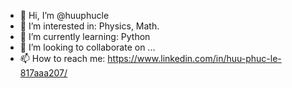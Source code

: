 - 👋 Hi, I’m @huuphucle
- 👀 I’m interested in: Physics, Math.
- 🌱 I’m currently learning: Python
- 💞️ I’m looking to collaborate on ...
- 📫 How to reach me: https://www.linkedin.com/in/huu-phuc-le-817aaa207/

<!---
huuphucle/huuphucle is a ✨ special ✨ repository because its `README.md` (this file) appears on your GitHub profile.
You can click the Preview link to take a look at your changes.
--->
